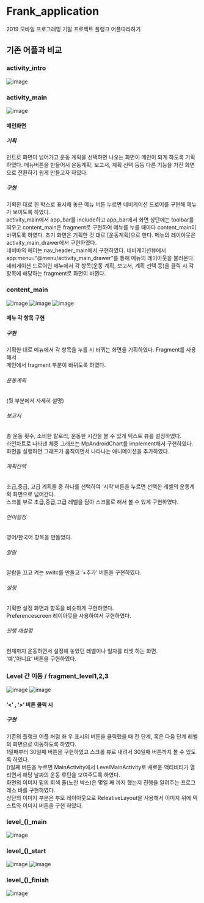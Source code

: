 # Frank_application
2019 모바일 프로그래밍 기말 프로젝트
플랭크 어플따라하기

## 기존 어플과 비교
### activity_intro
![image](https://user-images.githubusercontent.com/43840561/99203015-7d24cf80-27f4-11eb-9915-ce59876e8215.png)

### activity_main
![image](https://user-images.githubusercontent.com/43840561/99202989-71d1a400-27f4-11eb-8814-b3516fa401d5.png)
#### 메인화면
##### 기획
인트로 화면이 넘어가고 운동 계획을 선택하면 나오는 화면이 메인이 되게 하도록 기획하였다.
메뉴버튼을 만들어서 운동계획, 보고서, 계획 선택 등등 다른 기능을 가진 화면으로 전환하기 쉽게
만들고자 하였다.
##### 구현
기획한 대로 흰 박스로 표시해 놓은 메뉴 버튼 누르면  네비게이션 드로어를 구현해 메뉴가 보이도록 하였다.  
activity_main에서 app_bar를 include하고 app_bar에서 화면 상단에는 toolbar를 띄우고 content_main은 fragment로 구현하여 메뉴를 누를 때마다 content_main이 
바뀌도록 하였다. 초기 화면은 기획한 것 대로 [운동계획]으로 한다. 메뉴의 레이아웃은 
activity_main_drawer에서 구현하였다.  
네비바의 헤더는 nav_header_main에서 구현하였다.
네비게이션뷰에서 app:menu=“@menu/activity_main_drawer”를 통해 메뉴의 레이아웃을 불러온다.  
네비게이션 드로어인 메뉴에서 각 항목(운동 계획, 보고서, 계획 선택 등)을 클릭 시 각 항목에 해당하는 fragment로 화면이 바뀐다.

### content_main
![image](https://user-images.githubusercontent.com/43840561/99203159-fa504480-27f4-11eb-82d2-8164fcb112cd.png)
![image](https://user-images.githubusercontent.com/43840561/99203171-06d49d00-27f5-11eb-90f4-a12f1106bf88.png)
![image](https://user-images.githubusercontent.com/43840561/99203178-0f2cd800-27f5-11eb-869e-70fcc8864721.png)

#### 메뉴 각 항목 구현
##### 구현
기획한 대로 메뉴에서 각 항목을 누를 시 바뀌는 화면을 기획하였다. Fragment를 사용해서   
메인에서 fragment 부분이 바뀌도록 하였다.

###### 운동계획
(뒷 부분에서 자세히 설명)

###### 보고서 
총 운동 횟수, 소비한 칼로리, 운동한 시간을 볼 수 있게 텍스트 뷰를 설정하였다.   
라인차트로 나타낸 체중 그래프는 MpAndroidChart를 implement해서 구현하였다.  
화면을 실행하면 그래프가 움직이면서 나타나는 애니메이션을 추가하였다.  

###### 계획선택 
초급,중급, 고급 계획들 중 하나를 선택하여 ‘시작’버튼을 누르면 선택한 레벨의 운동계획 화면으로 넘어간다.  
스크롤 뷰로 초급,중급,고급 레벨을 담아 스크롤로 해서 볼 수 있게 구현하였다.  

###### 언어설정 
영어/한국어 항목을 만들었다.

###### 알람 
알람을 끄고 켜는 switc를 만들고 ‘+추가’ 버튼을 구현하였다.

###### 설정 
기획한 설정 화면과 항목을 비슷하게 구현하였다.   
Preferencescreen 레이아웃을 사용하여서 구현하였다.

###### 진행 재설정 
현재까지 운동하면서 설정해 놓았던 레벨이나 일자를 리셋 하는 화면.   
‘예‘,’아니요‘ 버튼을 구현하였다.

### Level 간 이동 / fragment_level1,2,3
![image](https://user-images.githubusercontent.com/43840561/99203308-764a8c80-27f5-11eb-9a8b-8a5f9170be62.png)
![image](https://user-images.githubusercontent.com/43840561/99203336-90846a80-27f5-11eb-8406-a85a5483ba06.png)

#### ‘<’ , ‘>’ 버튼 클릭 시 

##### 구현 
기존의 플랭크 어플 처럼 좌 우 표시의 버튼을 클릭했을 때 전 단계, 혹은 다음 단계 레벨의 화면으로 이동하도록 하였다.  
1일째부터 30일째 버튼을 구현하였고 스크롤 뷰로 내려서 30일째 버튼까지 볼 수 있도록 하였다.  
()일째 버튼을 누르면 MainActivity에서 LevelMainActivity로 새로운 액티비티가 열리면서 해당 날짜의 운동 루틴을 보여주도록 하였다.  
화면의 이미지 밑의 회색 줄(노란 박스)은 몇일 째 까지 했는지 진행을 알려주는 프로그레스 바를 구현하였다.  
상단의 이미지 부분은 부모 레이아웃으로 ReleativeLayout을 사용해서 이미지 위에 텍스트와 이미지 버튼을 구현 하였다. 

### level_()_main
![image](https://user-images.githubusercontent.com/43840561/99203499-202a1900-27f6-11eb-8752-c2621d9e3313.png)

### level_()_start
![image](https://user-images.githubusercontent.com/43840561/99203463-fbce3c80-27f5-11eb-8e35-714bacace58f.png)
![image](https://user-images.githubusercontent.com/43840561/99203473-05f03b00-27f6-11eb-9893-1d66aa7856ca.png)

### level_()_finish
![image](https://user-images.githubusercontent.com/43840561/99203592-5c5d7980-27f6-11eb-805f-2ab1860f08b8.png)


